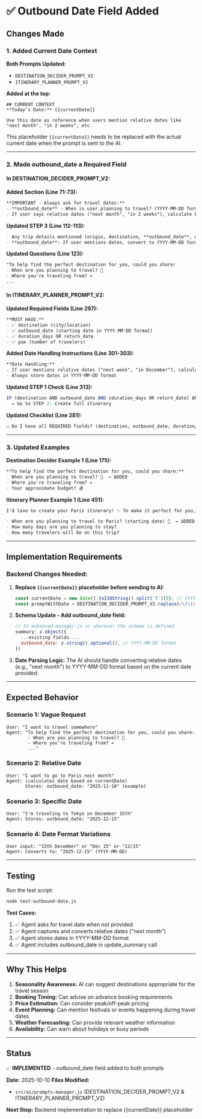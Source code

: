 # ✅ Outbound Date Field Added

## Changes Made

### 1. Added Current Date Context

**Both Prompts Updated:**
- `DESTINATION_DECIDER_PROMPT_V2`
- `ITINERARY_PLANNER_PROMPT_V2`

**Added at the top:**
```
## CURRENT CONTEXT
**Today's Date:** {{currentDate}}

Use this date as reference when users mention relative dates like "next month", "in 2 weeks", etc.
```

This placeholder `{{currentDate}}` needs to be replaced with the actual current date when the prompt is sent to the AI.

---

### 2. Made outbound_date a Required Field

#### In DESTINATION_DECIDER_PROMPT_V2:

**Added Section (Line 71-73):**
```markdown
**IMPORTANT - Always ask for travel dates:**
- **outbound_date** - When is user planning to travel? (YYYY-MM-DD format)
- If user says relative dates ("next month", "in 2 weeks"), calculate based on {{currentDate}}
```

**Updated STEP 3 (Line 112-113):**
```markdown
- Any trip details mentioned (origin, destination, **outbound_date**, dates, pax, budget, preferences)
- **outbound_date**: If user mentions dates, convert to YYYY-MM-DD format based on {{currentDate}}
```

**Updated Questions (Line 123):**
```markdown
"To help find the perfect destination for you, could you share:
- When are you planning to travel? 📅
- Where you're traveling from? ✈️
...
```

#### In ITINERARY_PLANNER_PROMPT_V2:

**Updated Required Fields (Line 297):**
```markdown
**MUST HAVE:**
- ✅ destination (city/location)
- ✅ outbound_date (starting date in YYYY-MM-DD format)
- ✅ duration_days OR return_date
- ✅ pax (number of travelers)
```

**Added Date Handling Instructions (Line 301-303):**
```markdown
**Date Handling:**
- If user mentions relative dates ("next week", "in December"), calculate based on {{currentDate}}
- Always store dates in YYYY-MM-DD format
```

**Updated STEP 1 Check (Line 313):**
```javascript
IF (destination AND outbound_date AND (duration_days OR return_date) AND pax) are ALL present:
  → Go to STEP 2: Create full itinerary
```

**Updated Checklist (Line 281):**
```markdown
☐ Do I have all REQUIRED fields? (destination, outbound_date, duration/return_date, pax)
```

---

### 3. Updated Examples

**Destination Decider Example 1 (Line 175):**
```markdown
**To help find the perfect destination for you, could you share:**
- When are you planning to travel? 📅  ← ADDED
- Where you're traveling from? ✈️
- Your approximate budget? 💰
```

**Itinerary Planner Example 1 (Line 451):**
```markdown
I'd love to create your Paris itinerary! ✨ To make it perfect for you, I need a couple more details:

- When are you planning to travel to Paris? (starting date) 📅  ← ADDED
- How many days are you planning to stay?
- How many travelers will be on this trip?
```

---

## Implementation Requirements

### Backend Changes Needed:

1. **Replace `{{currentDate}}` placeholder before sending to AI:**
   ```javascript
   const currentDate = new Date().toISOString().split('T')[0]; // YYYY-MM-DD
   const promptWithDate = DESTINATION_DECIDER_PROMPT_V2.replace(/\{\{currentDate\}\}/g, currentDate);
   ```

2. **Schema Update - Add outbound_date field:**
   ```javascript
   // In enhanced-manager.js or wherever the schema is defined
   summary: z.object({
     ...existing fields...,
     outbound_date: z.string().optional(), // YYYY-MM-DD format
   })
   ```

3. **Date Parsing Logic:**
   The AI should handle converting relative dates (e.g., "next month") to YYYY-MM-DD format based on the current date provided.

---

## Expected Behavior

### Scenario 1: Vague Request
```
User: "I want to travel somewhere"
Agent: "To help find the perfect destination for you, could you share:
        - When are you planning to travel? 📅
        - Where you're traveling from? ✈️
        ..."
```

### Scenario 2: Relative Date
```
User: "I want to go to Paris next month"
Agent: (calculates date based on currentDate)
       Stores: outbound_date: "2025-11-10" (example)
```

### Scenario 3: Specific Date
```
User: "I'm traveling to Tokyo on December 15th"
Agent: Stores: outbound_date: "2025-12-15"
```

### Scenario 4: Date Format Variations
```
User input: "15th December" or "Dec 15" or "12/15"
Agent: Converts to: "2025-12-15" (YYYY-MM-DD)
```

---

## Testing

Run the test script:
```bash
node test-outbound-date.js
```

**Test Cases:**
1. ✅ Agent asks for travel date when not provided
2. ✅ Agent captures and converts relative dates ("next month")
3. ✅ Agent stores dates in YYYY-MM-DD format
4. ✅ Agent includes outbound_date in update_summary call

---

## Why This Helps

1. **Seasonality Awareness:** AI can suggest destinations appropriate for the travel season
2. **Booking Timing:** Can advise on advance booking requirements
3. **Price Estimation:** Can consider peak/off-peak pricing
4. **Event Planning:** Can mention festivals or events happening during travel dates
5. **Weather Forecasting:** Can provide relevant weather information
6. **Availability:** Can warn about holidays or busy periods

---

## Status
✅ **IMPLEMENTED** - outbound_date field added to both prompts

**Date:** 2025-10-10
**Files Modified:**
- `src/ai/prompts-manager.js` (DESTINATION_DECIDER_PROMPT_V2 & ITINERARY_PLANNER_PROMPT_V2)

**Next Step:** Backend implementation to replace {{currentDate}} placeholder
